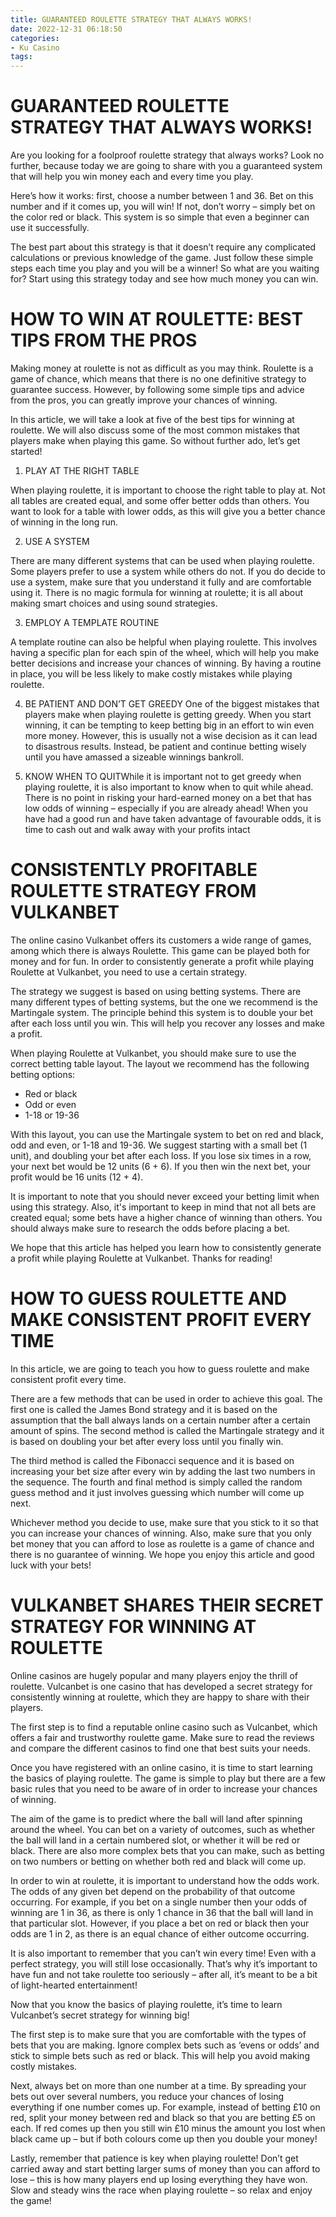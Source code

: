 ```yaml
---
title: GUARANTEED ROULETTE STRATEGY THAT ALWAYS WORKS! 
date: 2022-12-31 06:18:50
categories:
- Ku Casino
tags:
---
```



#  GUARANTEED ROULETTE STRATEGY THAT ALWAYS WORKS! 

Are you looking for a foolproof roulette strategy that always works? Look no further, because today we are going to share with you a guaranteed system that will help you win money each and every time you play.

Here’s how it works: first, choose a number between 1 and 36. Bet on this number and if it comes up, you will win! If not, don’t worry – simply bet on the color red or black. This system is so simple that even a beginner can use it successfully.

The best part about this strategy is that it doesn’t require any complicated calculations or previous knowledge of the game. Just follow these simple steps each time you play and you will be a winner! So what are you waiting for? Start using this strategy today and see how much money you can win.

#  HOW TO WIN AT ROULETTE: BEST TIPS FROM THE PROS 

Making money at roulette is not as difficult as you may think. Roulette is a game of chance, which means that there is no one definitive strategy to guarantee success. However, by following some simple tips and advice from the pros, you can greatly improve your chances of winning.

In this article, we will take a look at five of the best tips for winning at roulette. We will also discuss some of the most common mistakes that players make when playing this game. So without further ado, let’s get started!

1. PLAY AT THE RIGHT TABLE

When playing roulette, it is important to choose the right table to play at. Not all tables are created equal, and some offer better odds than others. You want to look for a table with lower odds, as this will give you a better chance of winning in the long run.

2. USE A SYSTEM

There are many different systems that can be used when playing roulette. Some players prefer to use a system while others do not. If you do decide to use a system, make sure that you understand it fully and are comfortable using it. There is no magic formula for winning at roulette; it is all about making smart choices and using sound strategies.

3. EMPLOY A TEMPLATE ROUTINE

A template routine can also be helpful when playing roulette. This involves having a specific plan for each spin of the wheel, which will help you make better decisions and increase your chances of winning. By having a routine in place, you will be less likely to make costly mistakes while playing roulette.

4. BE PATIENT AND DON’T GET GREEDY
One of the biggest mistakes that players make when playing roulette is getting greedy. When you start winning, it can be tempting to keep betting big in an effort to win even more money. However, this is usually not a wise decision as it can lead to disastrous results. Instead, be patient and continue betting wisely until you have amassed a sizeable winnings bankroll.

5. KNOW WHEN TO QUITWhile it is important not to get greedy when playing roulette, it is also important to know when to quit while ahead. There is no point in risking your hard-earned money on a bet that has low odds of winning – especially if you are already ahead! When you have had a good run and have taken advantage of favourable odds, it is time to cash out and walk away with your profits intact

#  CONSISTENTLY PROFITABLE ROULETTE STRATEGY FROM VULKANBET 

The online casino Vulkanbet offers its customers a wide range of games, among which there is always Roulette. This game can be played both for money and for fun. In order to consistently generate a profit while playing Roulette at Vulkanbet, you need to use a certain strategy.

The strategy we suggest is based on using betting systems. There are many different types of betting systems, but the one we recommend is the Martingale system. The principle behind this system is to double your bet after each loss until you win. This will help you recover any losses and make a profit.

When playing Roulette at Vulkanbet, you should make sure to use the correct betting table layout. The layout we recommend has the following betting options:
- Red or black
- Odd or even
- 1-18 or 19-36

With this layout, you can use the Martingale system to bet on red and black, odd and even, or 1-18 and 19-36. We suggest starting with a small bet (1 unit), and doubling your bet after each loss. If you lose six times in a row, your next bet would be 12 units (6 + 6). If you then win the next bet, your profit would be 16 units (12 + 4).

It is important to note that you should never exceed your betting limit when using this strategy. Also, it's important to keep in mind that not all bets are created equal; some bets have a higher chance of winning than others. You should always make sure to research the odds before placing a bet.

We hope that this article has helped you learn how to consistently generate a profit while playing Roulette at Vulkanbet. Thanks for reading!

# HOW TO GUESS ROULETTE AND MAKE CONSISTENT PROFIT EVERY TIME 

In this article, we are going to teach you how to guess roulette and make consistent profit every time. 

There are a few methods that can be used in order to achieve this goal. The first one is called the James Bond strategy and it is based on the assumption that the ball always lands on a certain number after a certain amount of spins. The second method is called the Martingale strategy and it is based on doubling your bet after every loss until you finally win. 

The third method is called the Fibonacci sequence and it is based on increasing your bet size after every win by adding the last two numbers in the sequence. The fourth and final method is simply called the random guess method and it just involves guessing which number will come up next. 

Whichever method you decide to use, make sure that you stick to it so that you can increase your chances of winning. Also, make sure that you only bet money that you can afford to lose as roulette is a game of chance and there is no guarantee of winning. We hope you enjoy this article and good luck with your bets!

# VULKANBET SHARES THEIR SECRET STRATEGY FOR WINNING AT ROULETTE

Online casinos are hugely popular and many players enjoy the thrill of roulette. Vulcanbet is one casino that has developed a secret strategy for consistently winning at roulette, which they are happy to share with their players.

The first step is to find a reputable online casino such as Vulcanbet, which offers a fair and trustworthy roulette game. Make sure to read the reviews and compare the different casinos to find one that best suits your needs.

Once you have registered with an online casino, it is time to start learning the basics of playing roulette. The game is simple to play but there are a few basic rules that you need to be aware of in order to increase your chances of winning.

The aim of the game is to predict where the ball will land after spinning around the wheel. You can bet on a variety of outcomes, such as whether the ball will land in a certain numbered slot, or whether it will be red or black. There are also more complex bets that you can make, such as betting on two numbers or betting on whether both red and black will come up.

In order to win at roulette, it is important to understand how the odds work. The odds of any given bet depend on the probability of that outcome occurring. For example, if you bet on a single number then your odds of winning are 1 in 36, as there is only 1 chance in 36 that the ball will land in that particular slot. However, if you place a bet on red or black then your odds are 1 in 2, as there is an equal chance of either outcome occurring.

It is also important to remember that you can’t win every time! Even with a perfect strategy, you will still lose occasionally. That’s why it’s important to have fun and not take roulette too seriously – after all, it’s meant to be a bit of light-hearted entertainment!

Now that you know the basics of playing roulette, it’s time to learn Vulcanbet’s secret strategy for winning big!

The first step is to make sure that you are comfortable with the types of bets that you are making. Ignore complex bets such as ‘evens or odds’ and stick to simple bets such as red or black. This will help you avoid making costly mistakes.

Next, always bet on more than one number at a time. By spreading your bets out over several numbers, you reduce your chances of losing everything if one number comes up. For example, instead of betting £10 on red, split your money between red and black so that you are betting £5 on each. If red comes up then you still win £10 minus the amount you lost when black came up – but if both colours come up then you double your money!

Lastly, remember that patience is key when playing roulette! Don’t get carried away and start betting larger sums of money than you can afford to lose – this is how many players end up losing everything they have won. Slow and steady wins the race when playing roulette – so relax and enjoy the game!